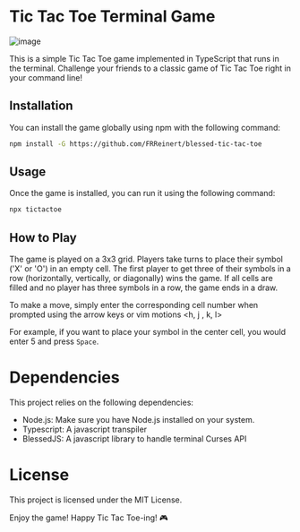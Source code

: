 # Tic Tac Toe Terminal Game
![image](https://github.com/FRReinert/blessed-tic-tac-toe/assets/25513355/1828460b-fe8c-4792-ba17-90585839b3fa)

This is a simple Tic Tac Toe game implemented in TypeScript that runs in the terminal. Challenge your friends to a classic game of Tic Tac Toe right in your command line!

## Installation
You can install the game globally using npm with the following command:
```sh
npm install -G https://github.com/FRReinert/blessed-tic-tac-toe
```

## Usage
Once the game is installed, you can run it using the following command:
```sh
npx tictactoe
```

## How to Play
The game is played on a 3x3 grid. Players take turns to place their symbol ('X' or 'O') in an empty cell. The first player to get three of their symbols in a row (horizontally, vertically, or diagonally) wins the game. If all cells are filled and no player has three symbols in a row, the game ends in a draw.

To make a move, simply enter the corresponding cell number when prompted using the arrow keys or vim motions \<h, j , k, l>

For example, if you want to place your symbol in the center cell, you would enter 5 and press `Space`.

# Dependencies
This project relies on the following dependencies:

* Node.js: Make sure you have Node.js installed on your system.
* Typescript: A javascript transpiler
* BlessedJS: A javascript library to handle terminal Curses API

# License
This project is licensed under the MIT License.

Enjoy the game! Happy Tic Tac Toe-ing! 🎮
